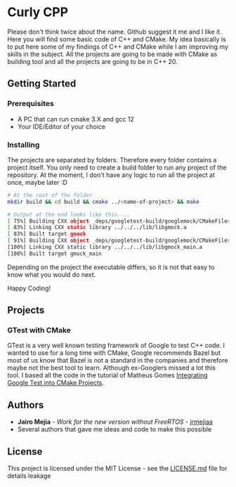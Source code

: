 # Curly CPP 

Please don't think twice about the name. Github suggest it me and I like it. Here you will find some basic code of C++ and CMake. My idea basically is to put here some of my findings of C++ and CMake while I am improving my skills in the subject. All the projects are going to be made with CMake as building tool and all the projects are going to be in C++ 20.

## Getting Started

### Prerequisites

* A PC that can run cmake 3.X and gcc 12
* Your IDE/Editor of your choice

### Installing

The projects are separated by folders. Therefore every folder contains a project itself. You only need to create a build folder to run any project of the repository. At the moment, I don't have any logic to run all the project at once, maybe later :D

```bash
# At the root of the folder
mkdir build && cd build && cmake ../<name-of-project> && make

# Output at the end looks like this....
[ 75%] Building CXX object _deps/googletest-build/googlemock/CMakeFiles/gmock.dir/src/gmock-all.cc.o
[ 83%] Linking CXX static library ../../../lib/libgmock.a
[ 83%] Built target gmock
[ 91%] Building CXX object _deps/googletest-build/googlemock/CMakeFiles/gmock_main.dir/src/gmock_main.cc.o
[100%] Linking CXX static library ../../../lib/libgmock_main.a
[100%] Built target gmock_main
```

Depending on the project the executable differs, so it is not that easy to know what you would do next.

Happy Coding!

## Projects

### GTest with CMake

GTest is a very well known testing framework of Google to test C++ code. I wanted to use for a long time with CMake, Google recommends Bazel but most of us know that Bazel is not a standard in the companies and therefore maybe not the best tool to learn. Although ex-Googlers missed a lot this tool. I based all the code in the tutorial of Matheus Gomes [Integrating Google Test into CMake Projects](https://matgomes.com/integrate-google-test-into-cmake/). 

## Authors

* **Jairo Mejia** - *Work for the new version without FreeRTOS* - [jrmejiaa](https://github.com/jrmejiaa)
* Several authors that gave me ideas and code to make this possible

## License

This project is licensed under the MIT License - see the [LICENSE.md](LICENSE) file for details leakage